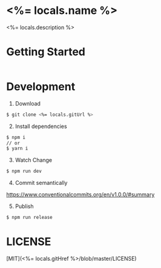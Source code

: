 # <%= locals.name %>

<%= locals.description %>

# Getting Started

```bash

```

# Development

1. Download

```bash
$ git clone <%= locals.gitUrl %>
```

2. Install dependencies
   
```bash
$ npm i
// or
$ yarn i
```

3. Watch Change
   
```bash
$ npm run dev
```

4. Commit semantically

https://www.conventionalcommits.org/en/v1.0.0/#summary

5. Publish

```bash
$ npm run release
```

# LICENSE

[MIT](<%= locals.gitHref %>/blob/master/LICENSE)
